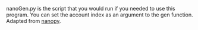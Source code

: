 nanoGen.py is the script that you would run if you needed to use this program. You can set the account index as an argument to the gen function.
Adapted from [nanopy](https://github.com/npy0/nanopy).
